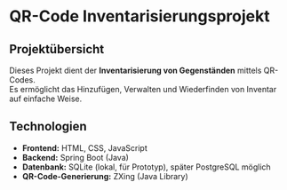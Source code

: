 # QR-Code Inventarisierungsprojekt

## Projektübersicht
Dieses Projekt dient der **Inventarisierung von Gegenständen** mittels QR-Codes.  
Es ermöglicht das Hinzufügen, Verwalten und Wiederfinden von Inventar auf einfache Weise.

## Technologien
- **Frontend:** HTML, CSS, JavaScript  
- **Backend:** Spring Boot (Java)  
- **Datenbank:** SQLite (lokal, für Prototyp), später PostgreSQL möglich  
- **QR-Code-Generierung:** ZXing (Java Library)

